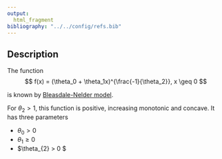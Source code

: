 ```yaml
---
output:
  html_fragment
bibliography: "../../config/refs.bib"
---
```


## Description

The function
$$
  f(x) = (\theta_0 + \theta_1x)^{\frac{-1}{\theta_2}}, x \geq 0
$$

is known by [Bleasdale-Nelder model]().

For $\theta_2 > 1$, this function is positive, increasing monotonic and concave. It has three parameters

  * $\theta_{0} > 0$
  * $\theta_{1} \geq 0$
  * $\theta_{2} > 0 $
